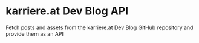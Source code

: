 # karriere.at Dev Blog API

Fetch posts and assets from the karriere.at Dev Blog GitHub repository and provide them as an API
